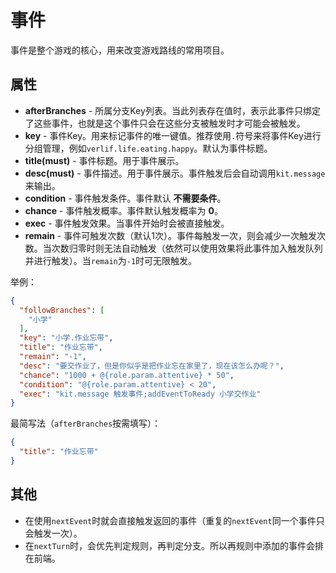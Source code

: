 # 事件

事件是整个游戏的核心，用来改变游戏路线的常用项目。

## 属性

- __afterBranches__ - 所属分支Key列表。当此列表存在值时，表示此事件只绑定了这些事件，也就是这个事件只会在这些分支被触发时才可能会被触发。
- __key__ - 事件Key。用来标记事件的唯一键值。推荐使用`.`符号来将事件Key进行分组管理，例如`verlif.life.eating.happy`。默认为事件标题。
- __title(must)__ - 事件标题。用于事件展示。
- __desc(must)__ - 事件描述。用于事件展示。事件触发后会自动调用`kit.message`来输出。
- __condition__ - 事件触发条件。事件默认 __不需要条件__。
- __chance__ - 事件触发概率。事件默认触发概率为 __0__。
- __exec__ - 事件触发效果。当事件开始时会被直接触发。
- __remain__ - 事件可触发次数（默认1次）。事件每触发一次，则会减少一次触发次数。当次数归零时则无法自动触发（依然可以使用效果将此事件加入触发队列并进行触发）。当`remain`为`-1`时可无限触发。

举例：

```json
{
  "followBranches": [
    "小学"
  ],
  "key": "小学.作业忘带",
  "title": "作业忘带",
  "remain": "-1",
  "desc": "要交作业了，但是你似乎是把作业忘在家里了，现在该怎么办呢？",
  "chance": "1000 + @{role.param.attentive} * 50",
  "condition": "@{role.param.attentive} < 20",
  "exec": "kit.message 触发事件;addEventToReady 小学交作业"
}
```

最简写法（`afterBranches`按需填写）：

```json
{
  "title": "作业忘带"
}
```

## 其他

- 在使用`nextEvent`时就会直接触发返回的事件（重复的`nextEvent`同一个事件只会触发一次）。
- 在`nextTurn`时，会优先判定规则，再判定分支。所以再规则中添加的事件会排在前端。